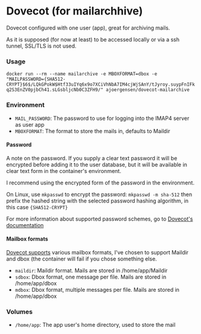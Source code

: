 Dovecot (for mailarchhive)
==========================

Dovecot configured with one user (app), great for archiving mails. 

As it is supposed (for now at least) to be accessed locally or via a ssh tunnel, SSL/TLS is not used.

### Usage

 `docker run --rm --name mailarchive -e MBOXFORMAT=dbox -e "MAILPASSWORD={SHA512-CRYPT}$6$/LQkGPokW$Htf33uIYq6x9o7XCiVhNbA7IM4cjWjSAnY/tJyroy.suypFnIFkq2S3EnZV0pjbCh41.sLGsbljcNb0C3ZFH9/" ajoergensen/dovecot-mailarchive`

### Environment

- `MAIL_PASSWORD`: The password to use for logging into the IMAP4 server as user app
- `MBOXFORMAT`: The format to store the mails in, defaults to Maildir

#### Password

A note on the password. If you supply a clear text password it will be encrypted before adding it to the user database, but it will be available in clear text form in the container's environment.

I recommend using the encrypted form of the password in the environment.

On Linux, use `mkpasswd` to encrypt the password: `mkpasswd -m sha-512` then prefix the hashed string with the selected password hashing algorithm, in this case `{SHA512-CRYPT}`

For more information about supported password schemes, go to [Dovecot's documentation](https://wiki2.dovecot.org/Authentication/PasswordSchemes)

#### Mailbox formats

[Dovecot supports][mboxes] various mailbox formats, I've chosen to support Maildir and dbox (the container will fail if you chose something else.

 - `maildir`: Maildir format. Mails are stored in /home/app/Maildir
 - `sdbox`: Dbox format, one message per file. Mails are stored in /home/app/dbox
 - `mdbox`: Dbox format, multiple messages per file. Mails are stored in /home/app/dbox

[mboxes]: https://wiki2.dovecot.org/MailboxFormat

### Volumes

- `/home/app`: The app user's home directory, used to store the mail
